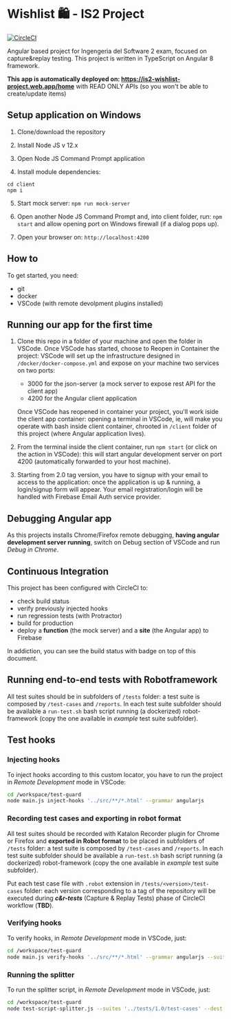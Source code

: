 # Wishlist 🛍 - IS2 Project

[![CircleCI](https://circleci.com/gh/antoniopicone/is2_wishlist.svg?style=svg&circle-token=1ccd8f54691c51063304ecb4d2c1e0ee9adc65e2)](https://circleci.com/gh/antoniopicone/is2_wishlist)

Angular based project for Ingengeria del Software 2 exam, focused on capture&amp;replay testing.
This project is written in TypeScript on Angular 8 framework.

**This app is automatically deployed on: 
https://is2-wishlist-project.web.app/home** with READ ONLY APIs (so you won't be able to create/update items)

## Setup application on Windows

1. Clone/download the repository

2. Install Node JS v 12.x

3. Open Node JS Command Prompt application

4. Install module dependencies: 
```    
cd client
npm i
```
5. Start mock server: `npm run mock-server`
6. Open another Node JS Command Prompt and, into client folder, run: `npm start` and allow opening port on Windows firewall (if a dialog pops up).

7. Open your browser on: `http://localhost:4200`

## How to

To get started, you need:

- git
- docker
- VSCode (with remote devolpment plugins installed)

## Running our app for the first time

1. Clone this repo in a folder of your machine and open the folder in VSCode.
Once VSCode has started, choose to Reopen in Container the project: VSCode will set up the infrastructure designed in `/docker/docker-compose.yml` and expose on your machine two services on two ports:

    - 3000 for the json-server (a mock server to expose rest API for the client app)
    - 4200 for the Angular client application

   Once VSCode has reopened in container your project, you'll work iside the client app container: opening a terminal in VSCode, ie, will make you operate with bash inside client container, chrooted in `/client` folder of this project (where Angular application lives).

2. From the terminal inside the client container, run `npm start` (or click on the action in VSCode): this will start angular development server on port 4200 (automatically forwarded to your host machine).

3. Starting from 2.0 tag version, you have to signup with your email to access to the application: once the application is up & running, a login/signup form will appear. Your email registration/login will be handled with Firebase Email Auth service provider. 

## Debugging Angular app

As this projects installs Chrome/Firefox remote debugging, **having angular development server running**, switch on Debug section of VSCode and run _Debug in Chrome_.

## Continuous Integration

This project has been configured with CircleCI to:

- check build status
- verify previously injected hooks
- run regression tests (with Protractor)
- build for production
- deploy a __function__ (the mock server) and a __site__ (the Angular app) to Firebase 

In addiction, you can see the build status with badge on top of this document.

## Running end-to-end tests with Robotframework

All test suites should be in subfolders of `/tests` folder: a test suite is composed by `/test-cases` and `/reports`.
In each test suite subfolder should be available a `run-test.sh` bash script running (a dockerized) robot-framework (copy the one available in _example_ test suite subfolder).

## Test hooks

### Injecting hooks

To inject hooks according to this custom locator, you have to run the project in _Remote Development_ mode in VSCode:

```bash
cd /workspace/test-guard
node main.js inject-hooks '../src/**/*.html' --grammar angularjs
```

### Recording test cases and exporting in robot format

All test suites should be recorded with Katalon Recorder plugin for Chrome or Firefox and **exported in Robot format** to be placed in subfolders of `/tests` folder: a test suite is composed by `/test-cases` and `/reports`.
In each test suite subfolder should be available a `run-test.sh` bash script running (a dockerized) robot-framework (copy the one available in _example_ test suite subfolder).

Put each test case file with `.robot` extension in `/tests/<version>/test-cases` folder: each version corresponding to a tag of the repository will be executed during ***c&r-tests*** (Capture & Replay Tests) phase of CircleCI workflow (**TBD**).

### Verifying hooks

To verify hooks, in _Remote Development_ mode in VSCode, just:

```bash
cd /workspace/test-guard
node main.js verify-hooks '../src/**/*.html' --grammar angularjs --suites '../tests/1.0/test-cases'
```

### Running the splitter

To run the splitter script, in _Remote Development_ mode in VSCode, just:

```bash
cd /workspace/test-guard
node test-script-splitter.js --suites '../tests/1.0/test-cases' --dest '../output-locators' --num 3
```

